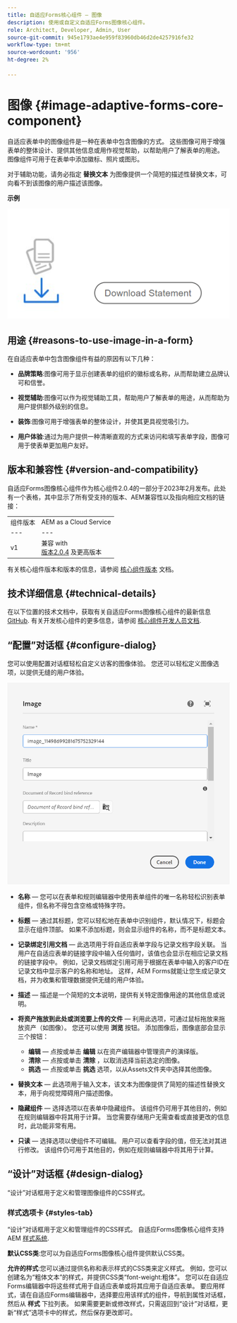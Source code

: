 ```yaml
---
title: 自适应Forms核心组件 — 图像
description: 使用或自定义自适应Forms图像核心组件。
role: Architect, Developer, Admin, User
source-git-commit: 945e1793ae4e959f83960db46d2de4257916fe32
workflow-type: tm+mt
source-wordcount: '956'
ht-degree: 2%

---
```



# 图像 {#image-adaptive-forms-core-component}

自适应表单中的图像组件是一种在表单中包含图像的方式。 这些图像可用于增强表单的整体设计、提供其他信息或用作视觉帮助，以帮助用户了解表单的用途。 图像组件可用于在表单中添加徽标、照片或图形。

对于辅助功能，请务必指定 **替换文本** 为图像提供一个简短的描述性替换文本，可向看不到该图像的用户描述该图像。


**示例**

![](/help/adaptive-forms/assets/image.png)


## 用途 {#reasons-to-use-image-in-a-form}

在自适应表单中包含图像组件有益的原因有以下几种：

* **品牌策略**:图像可用于显示创建表单的组织的徽标或名称，从而帮助建立品牌认可和信誉。

* **视觉辅助**:图像可以作为视觉辅助工具，帮助用户了解表单的用途，从而帮助为用户提供额外级别的信息。

* **装饰**:图像可用于增强表单的整体设计，并使其更具视觉吸引力。

* **用户体验**:通过为用户提供一种清晰直观的方式来访问和填写表单字段，图像可用于使表单更加用户友好。

## 版本和兼容性 {#version-and-compatibility}

自适应Forms图像核心组件作为核心组件2.0.4的一部分于2023年2月发布。此处有一个表格，其中显示了所有受支持的版本、AEM兼容性以及指向相应文档的链接：

|  |  |
|---|---|
| 组件版本 | AEM as a Cloud Service |
| --- | --- |
| v1 | 兼容 with<br>[版本2.0.4](/help/versions.md) 及更高版本 | 兼容 | 兼容 |

有关核心组件版本和版本的信息，请参阅 [核心组件版本](/help/versions.md) 文档。


<!-- ## Sample Component Output {#sample-component-output}

To experience the Accordion Component as well as see examples of its configuration options as well as HTML and JSON output, visit the [Component Library](https://adobe.com/go/aem_cmp_library_accordion). -->

## 技术详细信息 {#technical-details}

在以下位置的技术文档中，获取有关自适应Forms图像核心组件的最新信息 [GitHub](https://github.com/adobe/aem-core-forms-components/tree/master/ui.af.apps/src/main/content/jcr_root/apps/core/fd/components/form/image/v1/image). 有关开发核心组件的更多信息，请参阅 [核心组件开发人员文档](/help/developing/overview.md).


## “配置”对话框 {#configure-dialog}

您可以使用配置对话框轻松自定义访客的图像体验。 您还可以轻松定义图像选项，以提供无缝的用户体验。

![“属性”选项卡](/help/adaptive-forms/assets/image_properties.png)

* **名称**  — 您可以在表单和规则编辑器中使用表单组件的唯一名称轻松识别表单组件，但名称不得包含空格或特殊字符。

* **标题**  — 通过其标题，您可以轻松地在表单中识别组件，默认情况下，标题会显示在组件顶部。 如果不添加标题，则会显示组件的名称，而不是标题文本。

* **记录绑定引用文档**  — 此选项用于将自适应表单字段与记录文档字段关联。 当用户在自适应表单的链接字段中输入任何值时，该值也会显示在相应记录文档的链接字段中。 例如，记录文档绑定引用可用于根据在表单中输入的客户ID在记录文档中显示客户的名称和地址。 这样，AEM Forms就能让您生成记录文档，并为收集和管理数据提供无缝的用户体验。

* **描述**  — 描述是一个简短的文本说明，提供有关特定图像用途的其他信息或说明。

* **将资产拖放到此处或浏览要上传的文件**  — 利用此选项，可通过鼠标拖放来拖放资产（如图像）。 您还可以使用 **浏览** 按钮。 添加图像后，图像底部会显示三个按钮：
   * **编辑**  — 点按或单击 **编辑** 以在资产编辑器中管理资产的演绎版。
   * **清除**  — 点按或单击 **清除** ，以取消选择当前选定的图像。
   * **挑选**  — 点按或单击 **挑选**  选项，以从Assets文件夹中选择其他图像。

* **替换文本**  — 此选项用于输入文本，该文本为图像提供了简短的描述性替换文本，用于向视觉障碍用户描述图像。

* **隐藏组件**  — 选择选项以在表单中隐藏组件。 该组件仍可用于其他目的，例如在规则编辑器中将其用于计算。 当您需要存储用户无需查看或直接更改的信息时，此功能非常有用。

* **只读**  — 选择选项以使组件不可编辑。 用户可以查看字段的值，但无法对其进行修改。 该组件仍可用于其他目的，例如在规则编辑器中将其用于计算。

## “设计”对话框 {#design-dialog}

“设计”对话框用于定义和管理图像组件的CSS样式。

### 样式选项卡 {#styles-tab}

“设计”对话框用于定义和管理组件的CSS样式。 自适应Forms图像核心组件支持AEM [样式系统](/help/get-started/authoring.md#component-styling).

**默认CSS类**:您可以为自适应Forms图像核心组件提供默认CSS类。

**允许的样式**:您可以通过提供名称和表示样式的CSS类来定义样式。 例如，您可以创建名为“粗体文本”的样式，并提供CSS类“font-weight:粗体”。 您可以在自适应Forms编辑器中将这些样式用于自适应表单或将其应用于自适应表单。 要应用样式，请在自适应Forms编辑器中，选择要应用该样式的组件，导航到属性对话框，然后从 **样式** 下拉列表。 如果需要更新或修改样式，只需返回到“设计”对话框，更新“样式”选项卡中的样式，然后保存更改即可。
